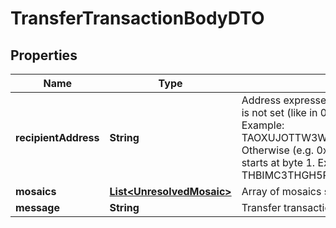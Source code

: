 

# TransferTransactionBodyDTO


## Properties

| Name | Type | Description | Notes |
|------------ | ------------- | ------------- | -------------|
|**recipientAddress** | **String** | Address expressed in Base32 format. If the bit 0 of byte 0 is not set (like in 0x90), then it is a regular address. Example: TAOXUJOTTW3W5XTBQMQEX3SQNA6MCUVGXLXR3TA.  Otherwise (e.g. 0x91) it represents a namespace id which starts at byte 1. Example: THBIMC3THGH5RUYAAAAAAAAAAAAAAAAAAAAAAAA  |  |
|**mosaics** | [**List&lt;UnresolvedMosaic&gt;**](UnresolvedMosaic.md) | Array of mosaics sent to the recipient.  |  |
|**message** | **String** | Transfer transaction message |  [optional] |



